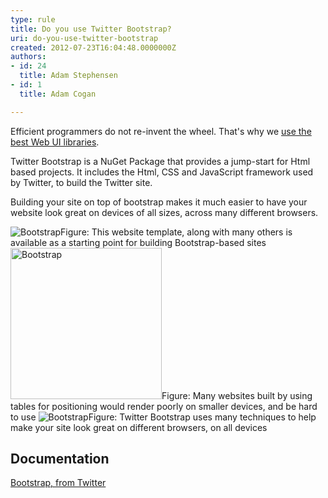 ```yaml
---
type: rule
title: Do you use Twitter Bootstrap?
uri: do-you-use-twitter-bootstrap
created: 2012-07-23T16:04:48.0000000Z
authors:
- id: 24
  title: Adam Stephensen
- id: 1
  title: Adam Cogan

---
```




<span class='intro'> <p>Efficient programmers do not re-invent the wheel. That's why we <a href="/SoftwareDevelopment/RulestobetterArchitectureandCodeReview/Pages/DoYouUseTheBestWebUILibraries.aspx">use the best Web UI libraries</a>.</p>
<p>Twitter Bootstrap is a NuGet Package that provides a jump-start for Html based projects. It includes the Html, CSS and JavaScript framework used by Twitter, to build the Twitter site.</p> </span>

<p>Building your site on top of bootstrap makes it much easier to have your website look great on devices of all sizes, across many different browsers.</p>
<img class="ms-rteCustom-ImageArea" alt="Bootstrap" src="/SoftwareDevelopment/RulesToBetterMVC/PublishingImages/bootstrap-1.jpg" /><span class="ms-rteCustom-FigureNormal">Figure&#58; This website template, along with many others is available as a starting point for building Bootstrap-based sites</span> <img class="ms-rteCustom-ImageArea" alt="Bootstrap" src="/SoftwareDevelopment/RulesToBetterMVC/PublishingImages/iphonenonresponsive.png" style="width&#58;242px;" /><span class="ms-rteCustom-FigureBad">Figure&#58; Many websites built by using tables for positioning would render poorly on smaller devices, and be hard to use</span> <img class="ms-rteCustom-ImageArea" alt="Bootstrap" src="/SoftwareDevelopment/RulesToBetterMVC/PublishingImages/bootstrap-3.jpg" /><span class="ms-rteCustom-FigureGood">Figure&#58; Twitter Bootstrap uses many techniques to help make your site look great on different browsers, on all devices</span> <h2>Documentation</h2>
<p><a href="http&#58;//twitter.github.com/bootstrap/">Bootstrap, from Twitter</a> <img title="You are now leaving SSW" src="/_LAYOUTS/15/Images/SSW/external.gif" alt="" /></p>


